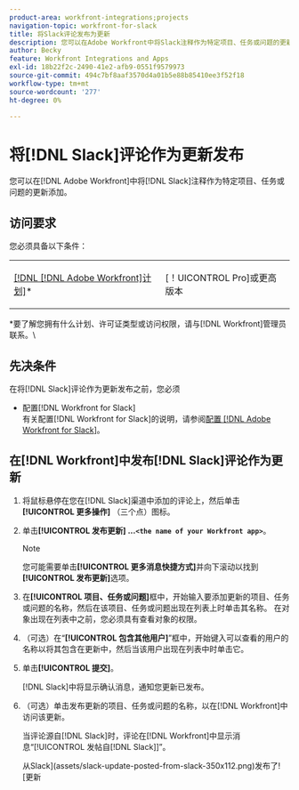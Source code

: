 ```yaml
---
product-area: workfront-integrations;projects
navigation-topic: workfront-for-slack
title: 将Slack评论发布为更新
description: 您可以在Adobe Workfront中将Slack注释作为特定项目、任务或问题的更新进行添加。
author: Becky
feature: Workfront Integrations and Apps
exl-id: 18b22f2c-2490-41e2-afb9-0551f9579973
source-git-commit: 494c7bf8aaf3570d4a01b5e88b85410ee3f52f18
workflow-type: tm+mt
source-wordcount: '277'
ht-degree: 0%

---
```


# 将[!DNL Slack]评论作为更新发布

您可以在[!DNL Adobe Workfront]中将[!DNL Slack]注释作为特定项目、任务或问题的更新添加。

## 访问要求

您必须具备以下条件：

<table style="table-layout:auto"> 
 <col> 
 </col> 
 <col> 
 </col> 
 <tbody> 
  <tr> 
   <td role="rowheader"><a href="https://www.workfront.com/plans" target="_blank">[!DNL [!DNL Adobe Workfront]计划]</a>*</td> 
   <td> <p>[！UICONTROL Pro]或更高版本</p> </td> 
  </tr> 
 </tbody> 
</table>

&#42;要了解您拥有什么计划、许可证类型或访问权限，请与[!DNL Workfront]管理员联系。\

## 先决条件

在将[!DNL Slack]评论作为更新发布之前，您必须

* 配置[!DNL Workfront for Slack]\
   有关配置[!DNL Workfront for Slack]的说明，请参阅[配置 [!DNL Adobe Workfront for Slack]](../../workfront-integrations-and-apps/using-workfront-with-slack/configure-workfront-for-slack.md)。

## 在[!DNL Workfront]中发布[!DNL Slack]评论作为更新

1. 将鼠标悬停在您在[!DNL Slack]渠道中添加的评论上，然后单击&#x200B;**[!UICONTROL 更多操作]** （三个点）图标。

1. 单击&#x200B;**[!UICONTROL 发布更新] ...`<the name of your Workfront app>`**。

   >[!NOTE]
   >
   >您可能需要单击&#x200B;**[!UICONTROL 更多消息快捷方式]**&#x200B;并向下滚动以找到&#x200B;**[!UICONTROL 发布更新]**&#x200B;选项。
   >
   >
1. 在&#x200B;**[!UICONTROL 项目、任务或问题]**&#x200B;框中，开始输入要添加更新的项目、任务或问题的名称，然后在该项目、任务或问题出现在列表上时单击其名称。 在对象出现在列表中之前，您必须具有查看对象的权限。
1. （可选）在“**[!UICONTROL 包含其他用户]**”框中，开始键入可以查看的用户的名称以将其包含在更新中，然后当该用户出现在列表中时单击它。
1. 单击&#x200B;**[!UICONTROL 提交]**。

   [!DNL Slack]中将显示确认消息，通知您更新已发布。

1. （可选）单击发布更新的项目、任务或问题的名称，以在[!DNL Workfront]中访问该更新。

   当评论源自[!DNL Slack]时，评论在[!DNL Workfront]中显示消息“[!UICONTROL 发帖自[!DNL Slack]]”。

   从Slack](assets/slack-update-posted-from-slack-350x112.png)发布了![更新

